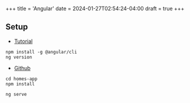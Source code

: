 +++
title = 'Angular'
date = 2024-01-27T02:54:24-04:00
draft = true
+++

## Setup
- [Tutorial](https://www.youtube.com/watch?v=UnOwDuliqZA&list=PL1w1q3fL4pmj9k1FrJ3Pe91EPub2_h4jF&index=2)

```
npm install -g @angular/cli
ng version
```

- [Github](https://github.com/angular/codelabs/tree/homes-app-start)

```
cd homes-app
npm install
```

```
ng serve
```
